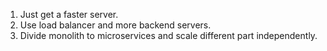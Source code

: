 1. Just get a faster server.
2. Use load balancer and more backend servers.
3. Divide monolith to microservices and scale different part independently.